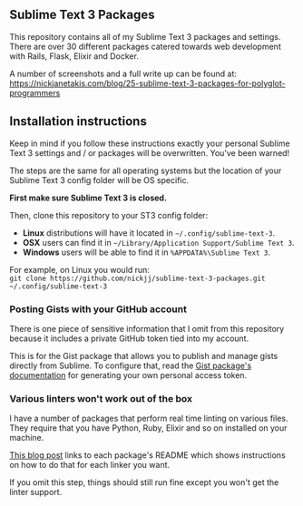 ## Sublime Text 3 Packages

This repository contains all of my Sublime Text 3 packages and settings. There
are over 30 different packages catered towards web development with Rails, Flask,
Elixir and Docker.

A number of screenshots and a full write up can be found at:  
https://nickjanetakis.com/blog/25-sublime-text-3-packages-for-polyglot-programmers

## Installation instructions

Keep in mind if you follow these instructions exactly your personal Sublime Text 3
settings and / or packages will be overwritten. You've been warned!

The steps are the same for all operating systems but the location of your Sublime
Text 3 config folder will be OS specific.

**First make sure Sublime Text 3 is closed.**

Then, clone this repository to your ST3 config folder:

- **Linux** distributions will have it located in `~/.config/sublime-text-3`.
- **OSX** users can find it in `~/Library/Application Support/Sublime Text 3`.
- **Windows** users will be able to find it in `%APPDATA%\Sublime Text 3`.

For example, on Linux you would run:  
`git clone https://github.com/nickjj/sublime-text-3-packages.git ~/.config/sublime-text-3`

### Posting Gists with your GitHub account

There is one piece of sensitive information that I omit from this repository
because it includes a private GitHub token tied into my account.

This is for the Gist package that allows you to publish and manage gists directly
from Sublime. To configure that, read the
[Gist package's documentation](https://github.com/condemil/Gist#generating-access-token)
for generating your own personal access token.

### Various linters won't work out of the box

I have a number of packages that perform real time linting on various files.
They require that you have Python, Ruby, Elixir and so on installed on your machine.

[This blog post](https://nickjanetakis.com/blog/25-sublime-text-3-packages-for-polyglot-programmers)
links to each package's README which shows instructions on how to do that for
each linker you want.

If you omit this step, things should still run fine except you won't get the
linter support.
